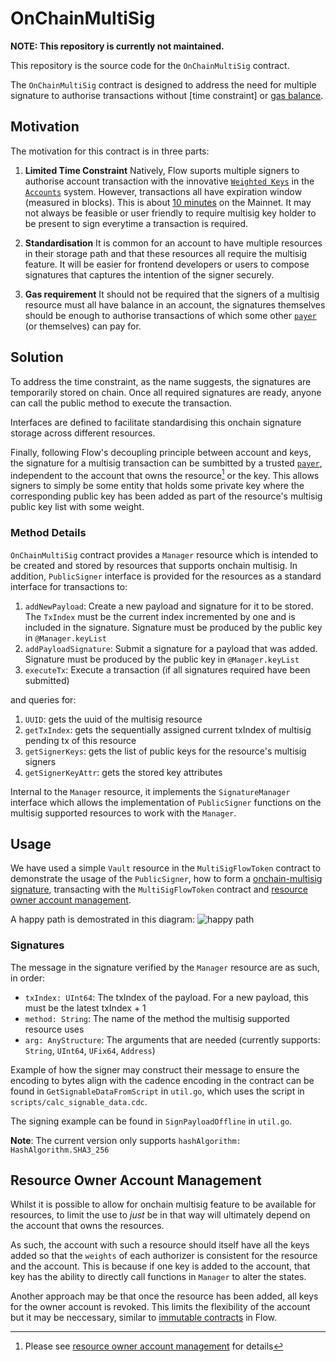 <!-- markdownlint-configure-file { "MD013": { "line_length": 120 } } -->

# OnChainMultiSig

**NOTE: This repository is currently not maintained.**

This repository is the source code for the `OnChainMultiSig` contract.

The `OnChainMultiSig` contract is designed to address the need for
multiple signature to authorise transactions without [time constraint] or [gas balance].

## Motivation

The motivation for this contract is in three parts:

1. **Limited Time Constraint** Natively, Flow suports multiple signers to authorise account transaction
with the innovative [`Weighted Keys`] in the [`Accounts`] system.
However, transactions all have expiration window (measured in blocks).
This is about [10 minutes] on the Mainnet.
It may not always be feasible or user friendly to require multisig key holder to be
present to sign everytime a transaction is required.

2. **Standardisation** It is common for an account to have multiple resources in their storage path and that
these resources all require the multisig feature. It will be easier for frontend developers or users to compose
signatures that captures the intention of the signer securely.

3. **Gas requirement** It should not be required that the signers of a multisig resource must
all have balance in an account, the signatures themselves should be enough to authorise
transactions of which some other [`payer`] (or themselves) can pay for.

## Solution

To address the time constraint, as the name suggests, the signatures are temporarily stored on chain.
Once all required signatures are ready, anyone can call the public method to execute the transaction.

Interfaces are defined to facilitate standardising this onchain signature storage across different resources.

Finally, following Flow's decoupling principle between account and keys,
the signature for a multisig transaction can be sumbitted by a trusted [`payer`],
independent to the account that owns the resource[^1] or the key.
This allows signers to simply be some entity that holds some private key where the corresponding public
key has been added as part of the resource's multisig public key list with some weight.

### Method Details

`OnChainMultiSig` contract provides a `Manager` resource which is intended to be created and stored by resources that
supports onchain multisig.
In addition, `PublicSigner` interface is provided for the resources as a standard interface for transactions to:

1. `addNewPayload`: Create a new payload and signature for it to be stored.
The `TxIndex` must be the current index incremented by one and is included in the signature.
Signature must be produced by the public key in `@Manager.keyList`
2. `addPayloadSignature`: Submit a signature for a payload that was added.
Signature must be produced by the public key in `@Manager.keyList`
3. `executeTx`: Execute a transaction (if all signatures required have been submitted)

and queries for:

1. `UUID`: gets the uuid of the multisig resource
2. `getTxIndex`: gets the sequentially assigned current txIndex of multisig pending tx of this resource
3. `getSignerKeys`: gets the list of public keys for the resource's multisig signers
4. `getSignerKeyAttr`: gets the stored key attributes

Internal to the `Manager` resource, it implements the `SignatureManager` interface which allows the implementation of `PublicSigner`
functions on the multisig supported resources to work with the `Manager`.

## Usage

We have used a simple `Vault` resource in the `MultiSigFlowToken` contract to demonstrate the usage of the `PublicSigner`,
how to form a [onchain-multisig signature],
transacting with the `MultiSigFlowToken` contract and [resource owner account management].

A happy path is demostrated in this diagram:
![happy path](./onchainmultisig.png)

### Signatures

The message in the signature verified by the `Manager` resource are as such, in order:

- `txIndex: UInt64`: The txIndex of the payload. For a new payload, this must be the latest txIndex + 1
- `method: String`: The name of the method the multisig supported resource uses
- `arg: AnyStructure`: The arguments that are needed (currently supports: `String`, `UInt64`, `UFix64`, `Address`)

Example of how the signer may construct their message to ensure the encoding to bytes align with the cadence
encoding in the contract can be found in  `GetSignableDataFromScript` in `util.go`,
which uses the script in `scripts/calc_signable_data.cdc`.

The signing example can be found in `SignPayloadOffline` in `util.go`.

**Note**: The current version only supports `hashAlgorithm: HashAlgorithm.SHA3_256`

## Resource Owner Account Management

Whilst it is possible to allow for onchain multisig feature to be available for resources,
to limit the use to *just* be in that way will ultimately depend on the account that owns the resources.

As such, the account with such a resource should itself have all the keys added so that the `weights`
of each authorizer is consistent for the resource and the account. This is because if one key
is added to the account, that key has the ability to directly call functions in `Manager` to alter the states.

Another approach may be that once the resource has been added, all keys for the owner account is revoked.
This limits the flexibility of the account but it may be neccessary, similar to [immutable contracts] in Flow.

[onchain-multisig signature]: (#signatures)
[immutable contracts]: <https://docs.onflow.org/concepts/accounts-and-keys/#account-creation>
[decoupled]: <https://docs.onflow.org/concepts/accounts-and-keys/#account-creation>
[10 minutes]: <https://docs.onflow.org/flow-go-sdk/building-transactions/#reference-block>
[`payer`]: <https://docs.onflow.org/flow-go-sdk/building-transactions/#payer>
[gas balance]: <https://docs.onflow.org/flow-go-sdk/building-transactions/#payer>
[time constrains]: <https://docs.onflow.org/flow-go-sdk/building-transactions/#reference-block>
[`Accounts`]: <https://docs.onflow.org/concepts/accounts-and-keys/#accounts>
[`Weighted Keys`]: <https://docs.onflow.org/concepts/accounts-and-keys/#weighted-keys>
[resource owner account management]: (#resource-owner-account-management)
[^1]: Please see [resource owner account management] for details
